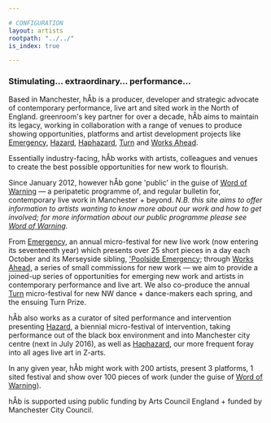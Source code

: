 ```yaml
---

# CONFIGURATION
layout: artists
rootpath: "../../"
is_index: true

---
```

### Stimulating… extraordinary… performance…   
        
Based in Manchester, hÅb is a producer, developer and strategic advocate of contemporary performance, live art and sited work in the North of England. greenroom's key partner for over a decade, hÅb aims to maintain its legacy, working in collaboration with a range of venues to produce showing opportunities, platforms and artist development projects like [Emergency](/hab/emergency), [Hazard](/hab/hazard), [Haphazard](/hab/haphazard), [Turn](/hab/turn) and [Works Ahead](/hab/worksahead).      
        
Essentially industry-facing, hÅb works with artists, colleagues and venues to create the best possible opportunities for new work to flourish.
        
Since January 2012, however hÅb gone 'public' in the guise of [Word of Warning](/index) — a peripatetic programme of, and regular bulletin for, contemporary live work in Manchester + beyond. *N.B. this site aims to offer information to artists wanting to know more about our work and how to get involved; for more information about our public programme please see [Word of Warning](/index).*   
        
From [Emergency](/hab/emergency), an annual micro-festival for new live work (now entering its seventeenth year) which presents over 25 short pieces in a day each October and its Merseyside sibling, ['Poolside Emergency](/hab/poolside); through [Works Ahead](/hab/worksahead), a series of small commissions for new work — we aim to provide a joined-up series of opportunities for emerging new work and artists in contemporary performance and live art. We also co-produce the annual [Turn](/hab/turn) micro-festival for new NW dance + dance-makers each spring, and the ensuing Turn Prize.    
        
hÅb also works as a curator of sited performance and intervention presenting [Hazard](/hab/hazard), a biennial micro-festival of intervention, taking performance out of the black box environment and into Manchester city centre (next in July 2016), as well as [Haphazard](/hab/haphazard), our more frequent foray into all ages live art in Z-arts.             
        
In any given year, hÅb might work with 200 artists, present 3 platforms, 1 sited festival and show over 100 pieces of work (under the guise of [Word of Warning](/index)).      
         
hÅb is supported using public funding by Arts Council England + funded by Manchester City Council.
